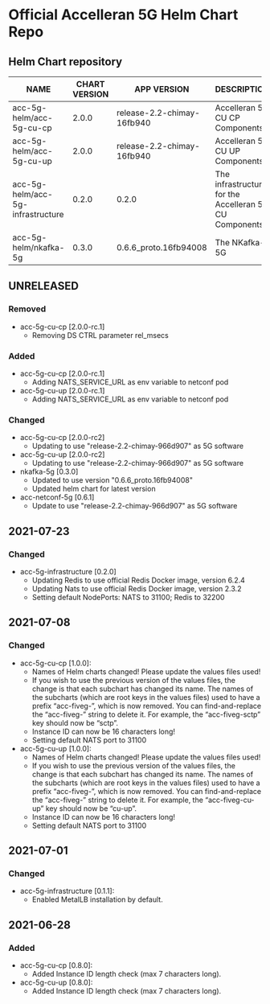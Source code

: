# Official Accelleran 5G Helm Chart Repo

## Helm Chart repository
|NAME   |CHART VERSION   |APP VERSION   |DESCRIPTION   |
|---|---|---|---|
| acc-5g-helm/acc-5g-cu-cp       |         2.0.0   |        release-2.2-chimay-16fb940        |          Accelleran 5G CU CP Components                     |
| acc-5g-helm/acc-5g-cu-up        |        2.0.0      |     release-2.2-chimay-16fb940         |         Accelleran 5G CU UP Components                     |
| acc-5g-helm/acc-5g-infrastructure    |   0.2.0      |       0.2.0                      |        The infrastructure for the Accelleran 5G CU Components |
| acc-5g-helm/nkafka-5g           |        0.3.0     |      0.6.6_proto.16fb94008 |  The NKafka-5G                        |

## UNRELEASED
### Removed
- acc-5g-cu-cp [2.0.0-rc.1]
  - Removing DS CTRL parameter rel_msecs
### Added
- acc-5g-cu-cp [2.0.0-rc.1]
  - Adding NATS_SERVICE_URL as env variable to netconf pod
- acc-5g-cu-up [2.0.0-rc.1]
  - Adding NATS_SERVICE_URL as env variable to netconf pod
### Changed
- acc-5g-cu-cp [2.0.0-rc2]
  - Updating to use "release-2.2-chimay-966d907" as 5G software
- acc-5g-cu-up [2.0.0-rc2]
  - Updating to use "release-2.2-chimay-966d907" as 5G software
- nkafka-5g [0.3.0]
  - Updated to use version "0.6.6_proto.16fb94008"
  - Updated helm chart for latest version
- acc-netconf-5g [0.6.1]
  - Update to use "release-2.2-chimay-966d907" as 5G software

## 2021-07-23
### Changed
- acc-5g-infrastructure [0.2.0]
  - Updating Redis to use official Redis Docker image, version 6.2.4
  - Updating Nats to use official Redis Docker image, version 2.3.2
  - Setting default NodePorts: NATS to 31100; Redis to 32200  

## 2021-07-08
### Changed
- acc-5g-cu-cp [1.0.0]:
  - Names of Helm charts changed! Please update the values files used!
  - If you wish to use the previous version of the values files, the change is that each subchart has changed its name. The names of the subcharts (which are root keys in the values files) used to have a prefix “acc-fiveg-”, which is now removed. You can find-and-replace the “acc-fiveg-” string to delete it. For example, the “acc-fiveg-sctp” key should now be “sctp”.
  - Instance ID can now be 16 characters long!
  - Setting default NATS port to 31100  
- acc-5g-cu-up [1.0.0]: 
  - Names of Helm charts changed! Please update the values files used!
  - If you wish to use the previous version of the values files, the change is that each subchart has changed its name. The names of the subcharts (which are root keys in the values files) used to have a prefix “acc-fiveg-”, which is now removed. You can find-and-replace the “acc-fiveg-” string to delete it. For example, the “acc-fiveg-cu-up” key should now be “cu-up”.
  - Instance ID can now be 16 characters long!
  - Setting default NATS port to 31100  

## 2021-07-01
### Changed
- acc-5g-infrastructure [0.1.1]:
  - Enabled MetalLB installation by default.

## 2021-06-28
### Added
- acc-5g-cu-cp [0.8.0]: 
  - Added Instance ID length check (max 7 characters long).
- acc-5g-cu-up [0.8.0]: 
  - Added Instance ID length check (max 7 characters long).
